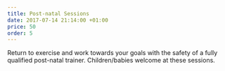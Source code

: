 ```yaml
---
title: Post-natal Sessions
date: 2017-07-14 21:14:00 +01:00
price: 50
order: 5
---
```


Return to exercise and work towards your goals with the safety of a fully qualified post-natal trainer. Children/babies welcome at these sessions.